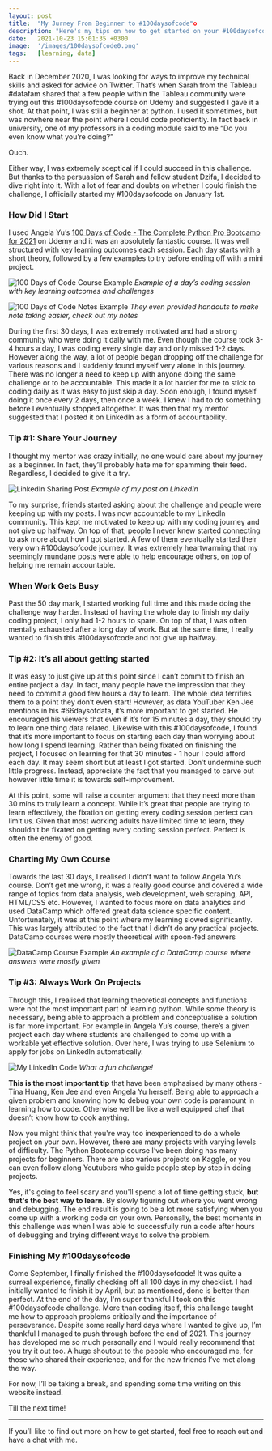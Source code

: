 ```yaml
---
layout: post
title:  "My Jurney From Beginner to #100daysofcode"o
description: "Here's my tips on how to get started on your #100daysofcode journey"
date:   2021-10-23 15:01:35 +0300
image:  '/images/100daysofcode0.png'
tags:   [learning, data]
---
```

Back in December 2020, I was looking for ways to improve my technical skills and asked for advice on Twitter. 
That’s when Sarah from the Tableau #datafam shared that a few people within the Tableau community were trying out this #100daysofcode course on Udemy and suggested I gave it a shot.
At that point, I was still a beginner at python. I used it sometimes, but was nowhere near the point where I could code proficiently. 
In fact back in university, one of my professors in a coding module said to me “Do you even know what you’re doing?” 

Ouch. 

Either way, I was extremely sceptical if I could succeed in this challenge. But thanks to the persuasion of Sarah and fellow student Dzifa, I decided to dive right into it. 
With a lot of fear and doubts on whether I could finish the challenge, I officially started my #100daysofcode on January 1st.

### How Did I Start
I used Angela Yu’s [100 Days of Code - The Complete Python Pro Bootcamp for 2021](https://www.udemy.com/course/100-days-of-code/) on Udemy and it was an absolutely fantastic course. 
It was well structured with key learning outcomes each session. Each day starts with a short theory, followed by a few examples to try before ending off with a mini project.


![100 Days of Code Course Example]({{site.baseurl}}/images/100daysofcode1.png#center)
*Example of a day’s coding session with key learning outcomes and challenges*

![100 Days of Code Notes Example]({{site.baseurl}}/images/100daysofcode2.png)
*They even provided handouts to make note taking easier, check out my notes*

During the first 30 days, I was extremely motivated and had a strong community who were doing it daily with me. 
Even though the course took 3-4 hours a day, I was coding every single day and only missed 1-2 days. However along the way, a lot of people began dropping off the challenge for various reasons and I suddenly found myself very alone in this journey. 
There was no longer a need to keep up with anyone doing the same challenge or to be accountable. This made it a lot harder for me to stick to coding daily as it was easy to just skip a day. 
Soon enough, I found myself doing it once every 2 days, then once a week. I knew I had to do something before I eventually stopped altogether. 
It was then that my mentor suggested that I posted it on LinkedIn as a form of accountability. 

### Tip #1: Share Your Journey
I thought my mentor was crazy initially, no one would care about my journey as a beginner. In fact, they’ll probably hate me for spamming their feed. Regardless, I decided to give it a try. 

![LinkedIn Sharing Post]({{site.baseurl}}/images/100daysofcode3.png#center)
*Example of my post on LinkedIn*

To my surprise, friends started asking about the challenge and people were keeping up with my posts. I was now accountable to my LinkedIn community. 
This kept me motivated to keep up with my coding journey and not give up halfway. On top of that, people I never knew started connecting to ask more about how I got started. 
A few of them eventually started their very own #100daysofcode journey. 
It was extremely heartwarming that my seemingly mundane posts were able to help encourage others, on top of helping me remain accountable.

### When Work Gets Busy
Past the 50 day mark, I started working full time and this made doing the challenge way harder. 
Instead of having the whole day to finish my daily coding project, I only had 1-2 hours to spare. 
On top of that, I was often mentally exhausted after a long day of work. 
But at the same time, I really wanted to finish this #100daysofcode and not give up halfway. 

### Tip #2: It’s all about getting started 
It was easy to just give up at this point since I can’t commit to finish an entire project a day. 
In fact, many people have the impression that they need to commit a good few hours a day to learn. 
The whole idea terrifies them to a point they don’t even start! However, as data YouTuber Ken Jee mentions in his #66daysofdata, it’s more important to get started. 
He encouraged his viewers that even if it’s for 15 minutes a day, they should try to learn one thing data related. Likewise with this #100daysofcode, I found that it’s more important to focus on starting each day than worrying about how long I spend learning. 
Rather than being fixated on finishing the project, I focused on learning for that 30 minutes - 1 hour I could afford each day. It may seem short but at least I got started. Don’t undermine such little progress. 
Instead, appreciate the fact that you managed to carve out however little time it is towards self-improvement.

At this point, some will raise a counter argument that they need more than 30 mins to truly learn a concept. 
While it’s great that people are trying to learn effectively, the fixation on getting every coding session perfect can limit us. 
Given that most working adults have limited time to learn, they shouldn’t be fixated on getting every coding session perfect. Perfect is often the enemy of good. 


### Charting My Own Course
Towards the last 30 days, I realised I didn't want to follow Angela Yu’s course. Don’t get me wrong, it was a really good course and covered a wide range of topics from data analysis, web development, web scraping, API, HTML/CSS etc. 
However, I wanted to focus more on data analytics and used DataCamp which offered great data science specific content. 
Unfortunately, it was at this point where my learning slowed significantly. This was largely attributed to the fact that I didn’t do any practical projects. DataCamp courses were mostly theoretical with spoon-fed answers

![DataCamp Course Example]({{site.baseurl}}/images/100daysofcode4.png)
*An example of a DataCamp course where answers were mostly given*

### Tip #3: Always Work On Projects
Through this, I realised that learning theoretical concepts and functions were not the most important part of learning python. 
While some theory is necessary, being able to approach a problem and conceptualise a solution is far more important. 
For example in Angela Yu’s course, there’s a given project each day where students are challenged to come up with a workable yet effective solution. 
Over here, I was trying to use Selenium to apply for jobs on LinkedIn automatically.

![My LinkedIn Code]({{site.baseurl}}/images/100daysofcode5.png)
*What a fun challenge!*

**This is the most important tip** that have been emphasised by many others - Tina Huang, Ken Jee and even Angela Yu herself. 
Being able to approach a given problem and knowing how to debug your own code is paramount in learning how to code. 
Otherwise we’ll be like a well equipped chef that doesn’t know how to cook anything. 

Now you might think that you're way too inexperienced to do a whole project on your own. However, there are many projects with varying levels of difficulty. 
The Python Bootcamp course I’ve been doing has many projects for beginners. 
There are also various projects on Kaggle, or you can even follow along Youtubers who guide people step by step in doing projects.

Yes, it's going to feel scary and you'll spend a lot of time getting stuck, **but that's the best way to learn**. By slowly figuring out where you went wrong and debugging. 
The end result is going to be a lot more satisfying when you come up with a working code on your own. 
Personally, the best moments in this challenge was when I was able to successfully run a code after hours of debugging and trying different ways to solve the problem. 

### Finishing My #100daysofcode
Come September, I finally finished the #100daysofcode! It was quite a surreal experience, finally checking off all 100 days in my checklist. 
I had initially wanted to finish it by April, but as mentioned, done is better than perfect. At the end of the day, I'm super thankful I took on this #100daysofcode challenge. 
More than coding itself, this challenge taught me how to approach problems critically and the importance of perseverance. Despite some really hard days where I wanted to give up, I’m thankful I managed to push through before the end of 2021. 
This journey has developed me so much personally and I would really recommend that you try it out too. A huge shoutout to the people who encouraged me, for those who shared their experience, and for the new friends I’ve met along the way. 

For now, I’ll be taking a break, and spending some time writing on this website instead. 

Till the next time!
* * *
If you’ll like to find out more on how to get started, feel free to reach out and have a chat with me.
